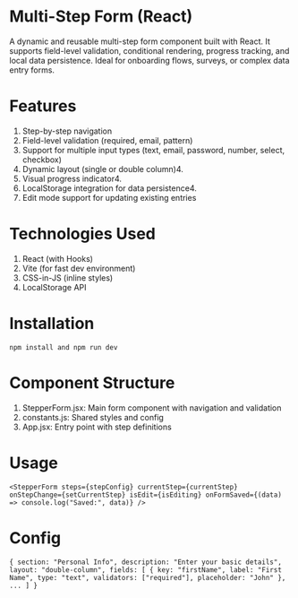 # Multi-Step Form (React)

A dynamic and reusable multi-step form component built with React. It supports field-level validation, conditional rendering, progress tracking, and local data persistence. Ideal for onboarding flows, surveys, or complex data entry forms.

# Features

1. Step-by-step navigation
2. Field-level validation (required, email, pattern)
3. Support for multiple input types (text, email, password, number, select, checkbox)
4. Dynamic layout (single or double column)4.
5. Visual progress indicator4.
6. LocalStorage integration for data persistence4.
7. Edit mode support for updating existing entries

# Technologies Used

1. React (with Hooks)
2. Vite (for fast dev environment)
3. CSS-in-JS (inline styles)
4. LocalStorage API

# Installation

`npm install and npm run dev`

# Component Structure
1. StepperForm.jsx: Main form component with navigation and validation
2. constants.js: Shared styles and config
3. App.jsx: Entry point with step definitions

# Usage

`<StepperForm steps={stepConfig} currentStep={currentStep} onStepChange={setCurrentStep} isEdit={isEditing} onFormSaved={(data) => console.log("Saved:", data)}
/>`

# Config

`{
  section: "Personal Info",
  description: "Enter your basic details",
  layout: "double-column",
  fields: [
    {
      key: "firstName",
      label: "First Name",
      type: "text",
      validators: ["required"],
      placeholder: "John"
    },
    ...
  ]
}`